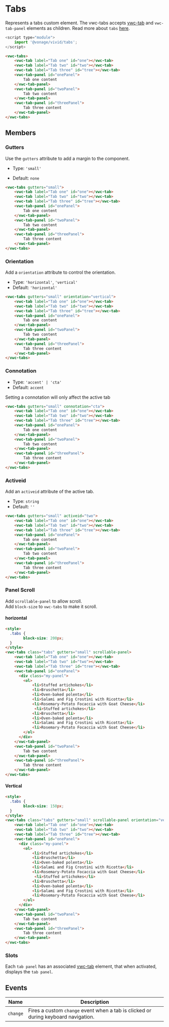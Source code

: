 # Tabs

Represents a tabs custom element.
The vwc-tabs accepts [vwc-tab](../../components/tab) and `vwc-tab-panel` elements as children. Read more about `tabs` [here](https://www.w3.org/WAI/ARIA/apg/patterns/tabpanel/).

```js
<script type="module">
    import '@vonage/vivid/tabs';
</script>
```

```html preview full
<vwc-tabs>
    <vwc-tab label="Tab one" id="one"></vwc-tab>
    <vwc-tab label="Tab two" id="two"></vwc-tab>
    <vwc-tab label="Tab three" id="tree"></vwc-tab>
    <vwc-tab-panel id="onePanel">
        Tab one content
    </vwc-tab-panel>
    <vwc-tab-panel id="twoPanel">
        Tab two content
    </vwc-tab-panel>
    <vwc-tab-panel id="threePanel">
        Tab three content
    </vwc-tab-panel>
</vwc-tabs>
```

## Members

### Gutters

Use the `gutters` attribute to add a margin to the component.

- Type: `'small'`

- Default: `none`

```html preview full
<vwc-tabs gutters="small">
    <vwc-tab label="Tab one" id="one"></vwc-tab>
    <vwc-tab label="Tab two" id="two"></vwc-tab>
    <vwc-tab label="Tab three" id="tree"></vwc-tab>
    <vwc-tab-panel id="onePanel">
        Tab one content
    </vwc-tab-panel>
    <vwc-tab-panel id="twoPanel">
        Tab two content
    </vwc-tab-panel>
    <vwc-tab-panel id="threePanel">
        Tab three content
    </vwc-tab-panel>
</vwc-tabs>
```

### Orientation

Add a `orientation` attribute to control the orientation.

- Type: `'horizontal'`, `'vertical'`
- Default: `'horizontal'`

```html preview full
<vwc-tabs gutters="small" orientation="vertical">
    <vwc-tab label="Tab one" id="one"></vwc-tab>
    <vwc-tab label="Tab two" id="two"></vwc-tab>
    <vwc-tab label="Tab three" id="tree"></vwc-tab>
    <vwc-tab-panel id="onePanel">
        Tab one content
    </vwc-tab-panel>
    <vwc-tab-panel id="twoPanel">
        Tab two content
    </vwc-tab-panel>
    <vwc-tab-panel id="threePanel">
        Tab three content
    </vwc-tab-panel>
</vwc-tabs>
```

### Connotation
- Type: `'accent' | 'cta'`
- Default: `accent`  

Setting a connotation will only affect the active tab

```html preview full
<vwc-tabs gutters="small" connotation="cta">
    <vwc-tab label="Tab one" id="one"></vwc-tab>
    <vwc-tab label="Tab two" id="two"></vwc-tab>
    <vwc-tab label="Tab three" id="tree"></vwc-tab>
    <vwc-tab-panel id="onePanel">
        Tab one content
    </vwc-tab-panel>
    <vwc-tab-panel id="twoPanel">
        Tab two content
    </vwc-tab-panel>
    <vwc-tab-panel id="threePanel">
        Tab three content
    </vwc-tab-panel>
</vwc-tabs>
```

### Activeid

Add an `activeid` attribute of the active tab.

- Type: `string`
- Default: `''`

```html preview full
<vwc-tabs gutters="small" activeid="two">
    <vwc-tab label="Tab one" id="one"></vwc-tab>
    <vwc-tab label="Tab two" id="two"></vwc-tab>
    <vwc-tab label="Tab three" id="tree"></vwc-tab>
    <vwc-tab-panel id="onePanel">
        Tab one content
    </vwc-tab-panel>
    <vwc-tab-panel id="twoPanel">
        Tab two content
    </vwc-tab-panel>
    <vwc-tab-panel id="threePanel">
        Tab three content
    </vwc-tab-panel>
</vwc-tabs>
```

### Panel Scroll
Add `scrollable-panel` to allow scroll.  
Add `block-size` to `vwc-tabs` to make it scroll.

#### horizontal
```html preview full
<style>
  .tabs {
		block-size: 200px;  
  }
</style>
<vwc-tabs class="tabs" gutters="small" scrollable-panel>
    <vwc-tab label="Tab one" id="one"></vwc-tab>
    <vwc-tab label="Tab two" id="two"></vwc-tab>
    <vwc-tab label="Tab three" id="tree"></vwc-tab>
    <vwc-tab-panel id="onePanel">
      <div class="my-panel">
        <ol>
            <li>Stuffed artichokes</li>
            <li>Bruschetta</li>
            <li>Oven-baked polenta</li>
            <li>Salami and Fig Crostini with Ricotta</li>
            <li>Rosemary-Potato Focaccia with Goat Cheese</li>
             <li>Stuffed artichokes</li>
            <li>Bruschetta</li>
            <li>Oven-baked polenta</li>
            <li>Salami and Fig Crostini with Ricotta</li>
            <li>Rosemary-Potato Focaccia with Goat Cheese</li>
        </ol>
      </div>
    </vwc-tab-panel>
    <vwc-tab-panel id="twoPanel">
        Tab two content
    </vwc-tab-panel>
    <vwc-tab-panel id="threePanel">
        Tab three content
    </vwc-tab-panel>
</vwc-tabs>
```
#### Vertical
```html preview full
<style>
  .tabs {
		block-size: 150px;  
  }
</style>
<vwc-tabs class="tabs" gutters="small" scrollable-panel orientation="vertical">
    <vwc-tab label="Tab one" id="one"></vwc-tab>
    <vwc-tab label="Tab two" id="two"></vwc-tab>
    <vwc-tab label="Tab three" id="tree"></vwc-tab>
    <vwc-tab-panel id="onePanel">
      <div class="my-panel">
        <ol>
            <li>Stuffed artichokes</li>
            <li>Bruschetta</li>
            <li>Oven-baked polenta</li>
            <li>Salami and Fig Crostini with Ricotta</li>
            <li>Rosemary-Potato Focaccia with Goat Cheese</li>
             <li>Stuffed artichokes</li>
            <li>Bruschetta</li>
            <li>Oven-baked polenta</li>
            <li>Salami and Fig Crostini with Ricotta</li>
            <li>Rosemary-Potato Focaccia with Goat Cheese</li>
        </ol>
      </div>
    </vwc-tab-panel>
    <vwc-tab-panel id="twoPanel">
        Tab two content
    </vwc-tab-panel>
    <vwc-tab-panel id="threePanel">
        Tab three content
    </vwc-tab-panel>
</vwc-tabs>
```


### Slots

Each `tab panel` has an associated [vwc-tab](../../components/tab) element, that when activated, displays the `tab panel`.


## Events

<div class="table-wrapper">

| Name     | Description                                                                        |
| -------- | ---------------------------------------------------------------------------------- |
| `change` | Fires a custom `change` event when a tab is clicked or during keyboard navigation. |

</div>


